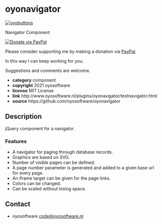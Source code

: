 # oyonavigator
<a href="http://oyosoftware.nl/plugins/oyonavigator/testnavigator.html" target="_blank">
  <img src="http://oyosoftware.nl/plugins/oyonavigator/oyonavigator.jpg" alt="oyobuttons">
</a>
<p>Navigator Component</p>
<a href="https://www.paypal.com/cgi-bin/webscr?cmd=_donations&amp;currency_code=EUR&amp;business=code@oyosoftware.nl&amp;item_name=donation%20for%20oyonavigator" rel="nofollow">
  <img src="https://www.paypalobjects.com/en_US/i/btn/btn_donate_LG.gif" alt="Donate via PayPal" style="max-width: 100%;vertical-align: top">
</a>
<div>
<p style="max-width: 100%;vertical-align: middle">Please consider supporting me by making a donation via <a href="https://www.paypal.com/cgi-bin/webscr?cmd=_donations&amp;currency_code=EUR&amp;business=code@oyosoftware.nl&amp;item_name=donation%20for%20oyonavigator" rel="nofollow">PayPal</a>.</p>
<p>In this way I can keep working for you.</p>
<p>Suggestions and comments are welcome.</p>
</div>
<ul>
  <li><strong>category</strong> component</li>
  <li><strong>copyright</strong> 2021 oyosoftware </li>
  <li><strong>license</strong> MIT License</li>
  <li><strong>link</strong> http://www.oyosoftware.nl/plugins/oyonavigator/testnavigator.html</li>
  <li><strong>source</strong> https://github.com/oyosoftware/oyonavigator</li>
</ul>
<h2>Description</h2>
<p>jQuery component for a navigator.</p>
<h3>Features</h3>
<ul>
  <li>A navigator for paging through database records.</li>
  <li>Graphics are based on SVG.</li>
  <li>Number of visible pages can be defined.</li>
  <li>A page number parameter is generated and added to a given base url for every page.</li>
  <li>An iframe target can be given for the page links.</li>
  <li>Colors can be changed.</li>
  <li>Can be scaled without losing space.</li>
</ul>
<h2>Contact</h2>
<ul>
<li>oyosoftware <a href="mailto:code@oyosoftware.nl">code@oyosoftware.nl</a></li>
</ul>

